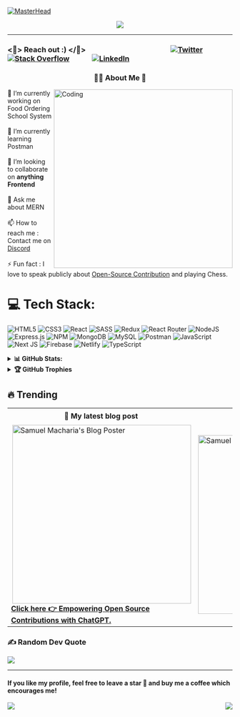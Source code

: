 [![MasterHead](https://www.techcronus.com/assets/images/HireReactNativeDeveloper.png)](https://engeniusam.github.io/portfolio.com/)

<!--<h1 align="center">Hi 👋, I'm Samuel Macharia</h1>-->

<p align="center">
  <img src="https://readme-typing-svg.herokuapp.com?color=0d8eceF&size=30&center=true&vCenter=true&width=550&height=70&lines=Hi+👋,+I'm+Samuel+Macharia;+A+Frontend+Software+Engineer+💻;Open+Source+Contributor+🤓;A+Technical+Writer+and+blogger+🕵;">
</p>

<hr>



### <📨> Reach out :) </📨> &nbsp; &nbsp; &nbsp; &nbsp;  &nbsp; &nbsp; &nbsp; &nbsp; &nbsp; &nbsp;  &nbsp; &nbsp; &nbsp; &nbsp; &nbsp; &nbsp; &nbsp; &nbsp; &nbsp; &nbsp; &nbsp; &nbsp; &nbsp; &nbsp; [![Twitter](https://img.shields.io/badge/Twitter-%231DA1F2.svg?logo=Twitter&logoColor=white)](https://twitter.com/Engeniusam)   &nbsp; &nbsp; &nbsp; &nbsp; &nbsp; &nbsp;  [![Stack Overflow](https://img.shields.io/badge/-Stackoverflow-FE7A16?logo=stack-overflow&logoColor=white)](https://stackoverflow.com/users/13606100) &nbsp; &nbsp; &nbsp; &nbsp; &nbsp; &nbsp; [![LinkedIn](https://img.shields.io/badge/LinkedIn-%230077B5.svg?logo=linkedin&logoColor=white)](https://linkedin.com/in/Engeniusam)

<h3 align="center"> 👨‍💻 About Me 🧾</h3>
<img align="right" alt="Coding" width="400"  src="https://media.giphy.com/media/qgQUggAC3Pfv687qPC/giphy.gif">
🔭 I’m currently working on Food Ordering School System<br><br>🌱 I’m currently learning Postman<br><br>👯 I’m looking to collaborate on <b>anything Frontend</b> <br> <br>💬 Ask me about MERN<br><br>
📫 How to reach me : Contact me on <a href="https://discord.gg/gpew2KURfJ" target="_blank">Discord</a> <br><br>⚡ Fun fact : I love to speak publicly about <a href="https://hashnode.com/@Engeniusam">Open-Source Contribution</a> and playing Chess. 









# 💻 Tech Stack: 
![HTML5](https://img.shields.io/badge/html5-%23E34F26.svg?style=for-the-badge&logo=html5&logoColor=white) ![CSS3](https://img.shields.io/badge/css3-%231572B6.svg?style=for-the-badge&logo=css3&logoColor=white) ![React](https://img.shields.io/badge/react-%2320232a.svg?style=for-the-badge&logo=react&logoColor=%2361DAFB) ![SASS](https://img.shields.io/badge/SASS-hotpink.svg?style=for-the-badge&logo=SASS&logoColor=white) ![Redux](https://img.shields.io/badge/redux-%23593d88.svg?style=for-the-badge&logo=redux&logoColor=white) ![React Router](https://img.shields.io/badge/React_Router-CA4245?style=for-the-badge&logo=react-router&logoColor=white) ![NodeJS](https://img.shields.io/badge/node.js-6DA55F?style=for-the-badge&logo=node.js&logoColor=white) ![Express.js](https://img.shields.io/badge/express.js-%23404d59.svg?style=for-the-badge&logo=express&logoColor=%2361DAFB)  ![NPM](https://img.shields.io/badge/NPM-%23000000.svg?style=for-the-badge&logo=npm&logoColor=white) ![MongoDB](https://img.shields.io/badge/MongoDB-%234ea94b.svg?style=for-the-badge&logo=mongodb&logoColor=white) ![MySQL](https://img.shields.io/badge/mysql-%2300f.svg?style=for-the-badge&logo=mysql&logoColor=white) ![Postman](https://img.shields.io/badge/Postman-FF6C37?style=for-the-badge&logo=postman&logoColor=white)  ![JavaScript](https://img.shields.io/badge/javascript-%23323330.svg?style=for-the-badge&logo=javascript&logoColor=%23F7DF1E) ![Next JS](https://img.shields.io/badge/Next-black?style=for-the-badge&logo=next.js&logoColor=white) ![Firebase](https://img.shields.io/badge/firebase-%23039BE5.svg?style=for-the-badge&logo=firebase) ![Netlify](https://img.shields.io/badge/netlify-%23000000.svg?style=for-the-badge&logo=netlify&logoColor=#00C7B7)   ![TypeScript](https://img.shields.io/badge/typescript-%23007ACC.svg?style=for-the-badge&logo=typescript&logoColor=white)


<details>
  <summary><b>📊 GitHub Stats:</b></summary>
 If you like my A++ stats 🥧, then you can make your own by checking out the [GitHub Readme Stats Repo](https://github.com/anuraghazra/github-readme-stats) and 🔥 [GitHub Readme Streak Stats](https://github-readme-streak-stats.herokuapp.com/demo/).

![](https://github-readme-stats.vercel.app/api?username=Engeniusam&theme=dark&hide_border=false&include_all_commits=false&count_private=false)<br/>
![](https://github-readme-streak-stats.herokuapp.com/?user=Engeniusam&theme=dark&hide_border=false)<br/>
![](https://github-readme-stats.vercel.app/api/top-langs/?username=Engeniusam&theme=dark&hide_border=false&include_all_commits=false&count_private=false&layout=compact)
 </details>
 <details>
<summary> <b>🏆 GitHub Trophies </b></summary>
  
![](https://github-profile-trophy.vercel.app/?username=Engeniusam&theme=radical&no-frame=false&no-bg=true&margin-w=4)
  

</details>

## 🔥 Trending
<table>
  <tr>
     <th>📝 My latest blog post</th>
    <th>🐦 Top Daily Dev Articles Read</th>
  </tr>
  <tr>
     <td>
      <a href="https://engeniusam.hashnode.dev/beginners-guide-to-contributing-to-open-source-projects"><img align="right" src="https://t4.ftcdn.net/jpg/01/35/11/89/360_F_135118931_mt4u5iXT3jlQuibmtzZ6FxiFI2M9ZUwB.webp"  width="400" alt="Samuel Macharia's Blog Poster"/> <br><strong>Click here 👉 Empowering Open Source Contributions with ChatGPT.</strong></a>
 </td>
<td><a href="https://app.daily.dev/Engeniusam"><img align="left" src="https://api.daily.dev/devcards/328948c7fe6d4ba9a501048b90380ddb.png?r=pux" width="400" alt="Samuel Macharia's Dev Card"/></a></td>
 </tr>
  
</table>


### ✍️ Random Dev Quote
![](https://quotes-github-readme.vercel.app/api?type=horizontal&theme=radical)

---

#### If you like my profile, feel free to leave a star 🌟  and buy me a coffee which encourages me!

<a href="https://www.buymeacoffee.com/engeniusam"><img align="right" src="https://img.buymeacoffee.com/button-api/?text=Buy me a coffee&emoji=&slug=engeniusam&button_colour=BD5FFF&font_colour=ffffff&font_family=Cookie&outline_colour=000000&coffee_colour=FFDD00" /></a>

[![](https://visitcount.itsvg.in/api?id=Engeniusam&icon=0&color=0)](https://visitcount.itsvg.in)

<!-- Proudly created with GPRM ( https://gprm.itsvg.in ) -->
